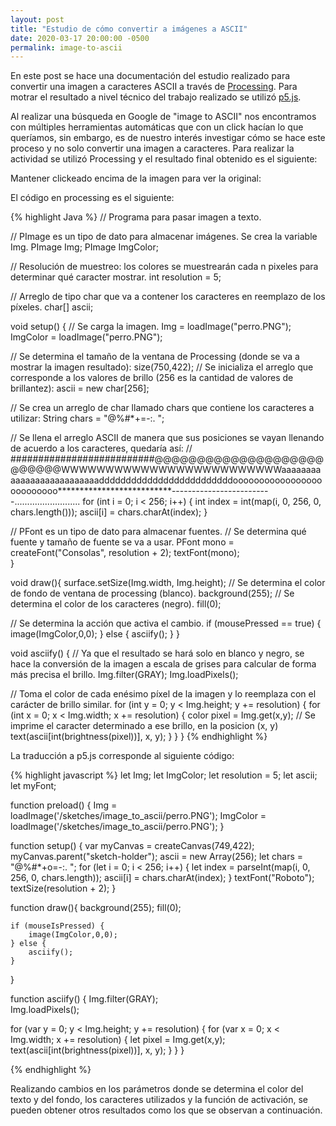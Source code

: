 ```yaml
---
layout: post
title: "Estudio de cómo convertir a imágenes a ASCII"
date: 2020-03-17 20:00:00 -0500
permalink: image-to-ascii
---
```


En este post se hace una documentación del estudio realizado para convertir una imagen a caracteres ASCII a través de [Processing](https://processing.org/). Para motrar el resultado a nivel técnico del trabajo realizado se utilizó [p5.js](https://p5js.org/).

<script src="https://cdn.jsdelivr.net/npm/p5@1.0.0/lib/p5.js"></script>
<script src="/sketches/image_to_ascii/image_to_ascii.js"></script>

Al realizar una búsqueda en Google de "image to ASCII" nos encontramos con múltiples herramientas automáticas que con un click hacían lo que queríamos, sin embargo, es de nuestro interés investigar cómo se hace este proceso y no solo convertir una imagen a caracteres. Para realizar la actividad se utilizó Processing y el resultado final obtenido es el siguiente:

<div id="sketch-holder">
Mantener clickeado encima de la imagen para ver la original:
      <!-- Our sketch will go here! -->
</div>

El código en processing es el siguiente: 

{% highlight Java %}
// Programa para pasar imagen a texto.

// PImage es un tipo de dato para almacenar imágenes. Se crea la variable Img.
PImage Img;
PImage ImgColor;

// Resolución de muestreo: los colores se muestrearán cada n pixeles para determinar qué caracter mostrar.
int resolution = 5;

// Arreglo de tipo char que va a contener los caracteres en reemplazo de los píxeles.
char[] ascii;

void setup() {
  // Se carga la imagen.
  Img = loadImage("perro.PNG");
  ImgColor = loadImage("perro.PNG");
  
  // Se determina el tamaño de la ventana de Processing (donde se va a mostrar la imagen resultado):
  size(750,422);
  // Se inicializa el arreglo que corresponde a los valores de brillo (256 es la cantidad de valores de brillantez):
  ascii = new char[256];
  
  // Se crea un arreglo de char llamado chars que contiene los caracteres a utilizar:
  String chars = "@%#*+=-:. ";
  
  // Se llena el arreglo ASCII de manera que sus posiciones se vayan llenando de acuerdo a los caracteres, quedaría así:
  // ##########################@@@@@@@@@@@@@@@@@@@@@@@@@@WWWWWWWWWWWWWWWWWWWWWWWWWaaaaaaaaaaaaaaaaaaaaaaaaaadddddddddddddddddddddddddoooooooooooooooooooooooooo**************************-------------------------..........................
  for (int i = 0; i < 256; i++) {
    int index = int(map(i, 0, 256, 0, chars.length()));
    ascii[i] = chars.charAt(index);
  }
  
  // PFont es un tipo de dato para almacenar fuentes.
  // Se determina qué fuente y tamaño de fuente se va a usar.
  PFont mono = createFont("Consolas", resolution + 2);
  textFont(mono);  
}

void draw(){
  surface.setSize(Img.width, Img.height);
  // Se determina el color de fondo de ventana de processing (blanco).
  background(255);
  // Se determina el color de los caracteres (negro).
  fill(0);
  
  // Se determina la acción que activa el cambio.
  if (mousePressed == true) {
    image(ImgColor,0,0);
  } else {
    asciify();
  }
}

void asciify() {
  // Ya que el resultado se hará solo en blanco y negro, se hace la conversión de la imagen a escala de grises para calcular de forma más precisa el brillo.
  Img.filter(GRAY);
  Img.loadPixels();

  // Toma el color de cada enésimo píxel de la imagen y lo reemplaza con el carácter de brillo similar.
  for (int y = 0; y < Img.height; y += resolution) {
    for (int x = 0; x < Img.width; x += resolution) {
      color pixel = Img.get(x,y);
      // Se imprime el caracter determinado a ese brillo, en la posicion (x, y)
      text(ascii[int(brightness(pixel))], x, y);
    }
  }
}
{% endhighlight %}

La traducción a p5.js corresponde al siguiente código:

{% highlight javascript %}
let Img;
let ImgColor;
let resolution = 5;
let ascii;
let myFont;

function preload() {
    Img = loadImage('/sketches/image_to_ascii/perro.PNG');
    ImgColor = loadImage('/sketches/image_to_ascii/perro.PNG');
}

function setup() {
    var myCanvas = createCanvas(749,422);
    myCanvas.parent("sketch-holder");
    ascii = new Array(256);
    let chars = "@%#*+o=-:. ";
    for (let i = 0; i < 256; i++) {
        let index = parseInt(map(i, 0, 256, 0, chars.length));
        ascii[i] = chars.charAt(index);
    }
    textFont("Roboto");
    textSize(resolution + 2);
}

function draw(){
    background(255);
    fill(0);

    if (mouseIsPressed) {
        image(ImgColor,0,0);
    } else {
        asciify();
    }
}

function asciify() {
  Img.filter(GRAY);  
  Img.loadPixels();

  for (var y = 0; y < Img.height; y += resolution) {
    for (var x = 0; x < Img.width; x += resolution) {
        let pixel = Img.get(x,y);
        text(ascii[int(brightness(pixel))], x, y);
    }
  }
}

{% endhighlight %}

Realizando cambios en los parámetros donde se determina el color del texto y del fondo, los caracteres utilizados y la función de activación, se pueden obtener otros resultados como los que se observan a continuación.